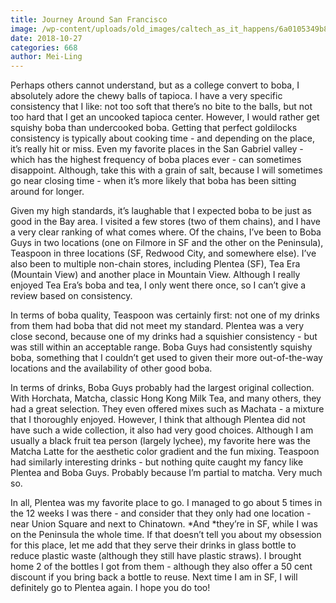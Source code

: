 ```yaml
---
title: Journey Around San Francisco
image: /wp-content/uploads/old_images/caltech_as_it_happens/6a0105349b8251970b022ad3bbae41200b.jpg
date: 2018-10-27
categories: 668
author: Mei-Ling
---
```



Perhaps others cannot understand, but as a college convert to boba, I absolutely adore the chewy balls of tapioca. I have a very specific consistency that I like: not too soft that there’s no bite to the balls, but not too hard that I get an uncooked tapioca center. However, I would rather get squishy boba than undercooked boba. Getting that perfect goldilocks consistency is typically about cooking time - and depending on the place, it’s really hit or miss. Even my favorite places in the San Gabriel valley - which has the highest frequency of boba places ever - can sometimes disappoint. Although, take this with a grain of salt, because I will sometimes go near closing time - when it’s more likely that boba has been sitting around for longer. 

Given my high standards, it’s laughable that I expected boba to be just as good in the Bay area. I visited a few stores (two of them chains), and I have a very clear ranking of what comes where. Of the chains, I’ve been to Boba Guys in two locations (one on Filmore in SF and the other on the Peninsula), Teaspoon in three locations (SF, Redwood City, and somewhere else). I’ve also been to multiple non-chain stores, including Plentea (SF), Tea Era (Mountain View) and another place in Mountain View. Although I really enjoyed Tea Era’s boba and tea, I only went there once, so I can’t give a review based on consistency.

In terms of boba quality, Teaspoon was certainly first: not one of my drinks from them had boba that did not meet my standard. Plentea was a very close second, because one of my drinks had a squishier consistency - but was still within an acceptable range. Boba Guys had consistently squishy boba, something that I couldn’t get used to given their more out-of-the-way locations and the availability of other good boba.

In terms of drinks, Boba Guys probably had the largest original collection. With Horchata, Matcha, classic Hong Kong Milk Tea, and many others, they had a great selection. They even offered mixes such as Machata - a mixture that I thoroughly enjoyed. However, I think that although Plentea did not have such a wide collection, it also had very good choices. Although I am usually a black fruit tea person (largely lychee), my favorite here was the Matcha Latte for the aesthetic color gradient and the fun mixing. Teaspoon had similarly interesting drinks - but nothing quite caught my fancy like Plentea and Boba Guys. Probably because I’m partial to matcha. Very much so.

In all, Plentea was my favorite place to go. I managed to go about 5 times in the 12 weeks I was there - and consider that they only had one location - near Union Square and next to Chinatown. *And *they’re in SF, while I was on the Peninsula the whole time. If that doesn’t tell you about my obsession for this place, let me add that they serve their drinks in glass bottle to reduce plastic waste (although they still have plastic straws). I brought home 2 of the bottles I got from them - although they also offer a 50 cent discount if you bring back a bottle to reuse. Next time I am in SF, I will definitely go to Plentea again. I hope you do too!

